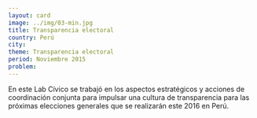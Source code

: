 ```yaml
---
layout: card
image: ../img/03-min.jpg
title: Transparencia electoral
country: Perú
city:
theme: Transparencia electoral
period: Noviembre 2015
problem:
---
```


En este Lab Cívico se trabajó en los aspectos estratégicos y acciones de coordinación conjunta para impulsar una cultura de transparencia para las próximas elecciones generales que se realizarán este 2016 en Perú.
